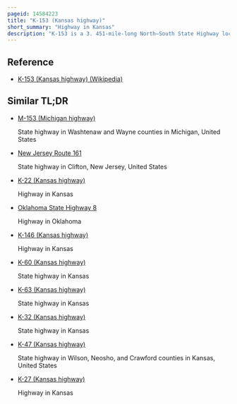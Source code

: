 ```yaml
---
pageid: 14584223
title: "K-153 (Kansas highway)"
short_summary: "Highway in Kansas"
description: "K-153 is a 3. 451-mile-long North–South State Highway located entirely within Mcpherson County in the U. S. State of Kansas. The southern End of K-153 is located at a partial Interchange with k-61 Southwest of Mcpherson and the northern Terminus is at us. S. Route 56 in Mcpherson. Along with k-61 K-153 is Part of a western Bypass of Mcpherson. The Highway has a signed Spur Route known as the K - 153 Spur."
---
```


## Reference

- [K-153 (Kansas highway) (Wikipedia)](https://en.wikipedia.org/?curid=14584223)

## Similar TL;DR

- [M-153 (Michigan highway)](/tldr/en/m-153-michigan-highway)

  State highway in Washtenaw and Wayne counties in Michigan, United States

- [New Jersey Route 161](/tldr/en/new-jersey-route-161)

  State highway in Clifton, New Jersey, United States

- [K-22 (Kansas highway)](/tldr/en/k-22-kansas-highway)

  Highway in Kansas

- [Oklahoma State Highway 8](/tldr/en/oklahoma-state-highway-8)

  Highway in Oklahoma

- [K-146 (Kansas highway)](/tldr/en/k-146-kansas-highway)

  Highway in Kansas

- [K-60 (Kansas highway)](/tldr/en/k-60-kansas-highway)

  State highway in Kansas

- [K-63 (Kansas highway)](/tldr/en/k-63-kansas-highway)

  State highway in Kansas

- [K-32 (Kansas highway)](/tldr/en/k-32-kansas-highway)

  State highway in Kansas

- [K-47 (Kansas highway)](/tldr/en/k-47-kansas-highway)

  State highway in Wilson, Neosho, and Crawford counties in Kansas, United States

- [K-27 (Kansas highway)](/tldr/en/k-27-kansas-highway)

  Highway in Kansas
